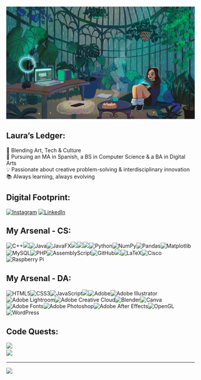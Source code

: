 <p align="center">
  <img src="https://github.com/irllyliketoast/irllyliketoast/blob/main/greenhouse.gif?raw=true" width="1500" height ="300">
</p>

## Laura’s Ledger:
🌿 Blending Art, Tech & Culture  
🚀 Pursuing an MA in Spanish, a BS in Computer Science & a BA in Digital Arts        
💡 Passionate about creative problem-solving & interdisciplinary innovation      
📚 Always learning, always evolving


## Digital Footprint:
[![Instagram](https://img.shields.io/badge/Instagram-%23E4405F.svg?logo=Instagram&logoColor=white)](https://instagram.com/liecyberstudios) [![LinkedIn](https://img.shields.io/badge/LinkedIn-%230077B5.svg?logo=linkedin&logoColor=white)](https://www.linkedin.com/in/laura-i-estremera-974375282/)

## My Arsenal - CS:
![C++](https://img.shields.io/badge/c++-%2300599C.svg?style=flat-square&logo=c%2B%2B&logoColor=white)<!-- C# -->![](https://img.shields.io/badge/C%23-purple?style=flat-square&logo=data%3Aimage%2Fpng%3Bbase64%2CiVBORw0KGgoAAAANSUhEUgAAADIAAAAyCAYAAAAeP4ixAAAACXBIWXMAAAsTAAALEwEAmpwYAAAD50lEQVR4nO2aSWhWVxTHn6LWJjEVbYviQBWMWq1DreIMghsXoiDWnRCH4KZ0pVk2dcCh2BoHxIUKLkS6qeDOAeoEgqjYpsQgCOJURFOrsZYa85Oj%2F4uXx0vefeb55ftSDzz4uN%2B5Z3hnvOe%2BKHoP%2FxMApgNHgb%2F02O%2FpUakAMBQ4BLSRDMeAkVGxAlAJbAGeSeCnwAZghJ4NWkM4hlsZFQsAPYHlwJ8S0izxM%2FBZAu4QYB%2FQKtwHwLdAr66RXgDMB656bnMBmBmlADAF%2BNXb1wgsjQoNwBj5uoObskqPjHQWAtc9OieACe9O8jeMBwL1wHMxbgZqgQ86QbM3UAPcF80XShaD8pX%2BNbM%2B8uVHYvaffP3THHkMUAL4VzxagDrgwzyI9zDfBW7EzD8%2BF%2BmTeY5SsnBwSxbr%2BbYEpwHnPIJ%2FAAtyl7x9%2FvOAyx7%2Fi8CcrER%2B8AraHaA69I0AoxU3J5WNWuQu94BTwPfApAypvVoyuNS%2BLVSJGi8OjGl54L4pEj4UzgKzA2mXK15MJoPVIZsahFwdyKQXsMuz4ENgP7BI1jEh%2BgFjgSXAYeCJ94b3hgY0sEL7fgtBdlqXBeD2l7sY%2FANsDGk7gI%2BlgKvw541WlL6vzHlLiCKvINASzpXMh6emEk8OaJfSLbH0zUu%2BLIqYO7n0OCT23zjgJ7lpi54rstjgGO4aL272F1QRBXab3OnLWOHc5blMEjxVcR2meGnz2pxlhVbEudTGmBJWLF2bvkO1yIK9ApgB7PZisNVTrC4kJnNVRJnIZafKdlyt3cYPmAzclSWOAMPb402CLHkqUhv3Z8VEqyyR2r3qZcxN4807VsS5zyJvzQLbYEcqgw54pkHeijQJpcpbsz7MYFopKfJEKBUdrXVGoagDWfJU5HGCIo9LUZGmBNdqKEXXOiGUxd7aj1qrLyVF1gnlgLf2udKvnTsmlkr6rfIK4kfeug0lXEGcmNLedH1BjLnXptg05LjWzTI7Nf%2Bt0HlkJrCnaFoUA2sUNbaxSv5VTJn6lKbROuFviqJpjLnSbRtcRx4oZrYDv6vGWHq%2BBKyPz6u6tI1POFjd9i2TceT6t2icCRn0ZVEk61HXb903%2Bwmgg32fxIbZZwP3lWU56rritiIV%2BY1l6hUzbox60OqMZsQu2M3dvlamsjhB8bE75IhrAKzMMnx423HQZC9rhcBpYFYg7XLJ4mbOqwoxoLOR51op1ahgfyY65obfAV90YkC3NUiJIh%2BZzi2lIXZVrkPsbnWt0O0uegp49XYypHsu5svQa11yGZrD9fSLorqe7lYfDHS7TzjioEPVL%2Fqgplm%2FS%2BejmvcQdQ5eAiLtHS%2F8tC9zAAAAAElFTkSuQmCC&logoColor=white)![Java](https://img.shields.io/badge/java-%23ED8B00.svg?style=flat-square&logo=openjdk&logoColor=white)![JavaFX](https://img.shields.io/badge/javafx-%23FF0000.svg?style=flat-square&logo=javafx&logoColor=white)![](https://img.shields.io/badge/Prolog-%230f548c?style=flat-square&logo=prolog&logoColor=white)<!-- Prolog -->![](https://img.shields.io/badge/SML-%23a10224?style=flat-square&logo=sml&logoColor=white)<!-- SML -->![](https://img.shields.io/badge/PyCharm-%2308a14d?style=flat-square&logo=pycharm)<!-- PyCharm -->![Python](https://img.shields.io/badge/python-3670A0?style=flat-square&logo=python&logoColor=ffdd54)![NumPy](https://img.shields.io/badge/numpy-%23013243.svg?style=flat-square&logo=numpy&logoColor=white)![Pandas](https://img.shields.io/badge/pandas-%23150458.svg?style=flat-square&logo=pandas&logoColor=white)![Matplotlib](https://img.shields.io/badge/Matplotlib-%23ffffff.svg?style=flat-square&logo=Matplotlib&logoColor=black)![MySQL](https://img.shields.io/badge/mysql-4479A1.svg?style=flat-square&logo=mysql&logoColor=white)![PHP](https://img.shields.io/badge/php-%23777BB4.svg?style=flat-square&logo=php&logoColor=white)![AssemblyScript](https://img.shields.io/badge/assembly%20script-%23000000.svg?style=flat-square&logo=assemblyscript&logoColor=white)![GitHub](https://img.shields.io/badge/github-%23121011.svg?style=flat-square&logo=github&logoColor=white)<!-- Notion -->![](https://img.shields.io/badge/Notion-gray?style=flat-square&logo=notion&logoColor=white)![LaTeX](https://img.shields.io/badge/latex-%23008080.svg?style=flat-square&logo=latex&logoColor=white)![Cisco](https://img.shields.io/badge/cisco-%23049fd9.svg?style=flat-square&logo=cisco&logoColor=black)![Raspberry Pi](https://img.shields.io/badge/-Raspberry_Pi-C51A4A?style=flat-square&logo=Raspberry-Pi)

## My Arsenal - DA:
![HTML5](https://img.shields.io/badge/html5-%23E34F26.svg?style=flat-square&logo=html5&logoColor=white)![CSS3](https://img.shields.io/badge/css3-%231572B6.svg?style=flat-square&logo=css3&logoColor=white)![JavaScript](https://img.shields.io/badge/javascript-%23323330.svg?style=flat-square&logo=javascript&logoColor=%23F7DF1E)![](https://img.shields.io/badge/Unity-gray?style=flat-square&logo=unity)<!-- Unity -->![Adobe](https://img.shields.io/badge/adobe-%23FF0000.svg?style=flat-square&logo=adobe&logoColor=white)![Adobe Illustrator](https://img.shields.io/badge/adobe%20illustrator-%23FF9A00.svg?style=flat-square&logo=adobe%20illustrator&logoColor=white)![Adobe Lightroom](https://img.shields.io/badge/Adobe%20Lightroom-31A8FF.svg?style=flat-square&logo=Adobe%20Lightroom&logoColor=white)![Adobe Creative Cloud](https://img.shields.io/badge/Adobe%20Creative%20Cloud-DA1F26.svg?style=flat-square&logo=Adobe%20Creative%20Cloud&logoColor=white)![Blender](https://img.shields.io/badge/blender-%23F5792A.svg?style=flat-square&logo=blender&logoColor=white)![Canva](https://img.shields.io/badge/Canva-%2300C4CC.svg?style=flat-square&logo=Canva&logoColor=white)![Adobe Fonts](https://img.shields.io/badge/Adobe%20Fonts-000B1D.svg?style=flat-square&logo=Adobe%20Fonts&logoColor=white)![Adobe Photoshop](https://img.shields.io/badge/adobe%20photoshop-%2331A8FF.svg?style=flat-square&logo=adobe%20photoshop&logoColor=white)![Adobe After Effects](https://img.shields.io/badge/Adobe%20After%20Effects-9999FF.svg?style=flat-square&logo=Adobe%20After%20Effects&logoColor=white)![OpenGL](https://img.shields.io/badge/OpenGL-white?logo=OpenGL&style=flat-square)![WordPress](https://img.shields.io/badge/WordPress-%23117AC9.svg?style=flat-square&logo=WordPress&logoColor=white)

## Code Quests:
![](https://nirzak-streak-stats.vercel.app/?user=irllyliketoast&theme=dark&hide_border=false)<br/>
![](https://github-readme-stats.vercel.app/api/top-langs/?username=irllyliketoast&theme=dark&hide_border=false&include_all_commits=false&count_private=false&layout=compact)

---
[![](https://visitcount.itsvg.in/api?id=irllyliketoast&icon=0&color=3&width=250)](https://visitcount.itsvg.in)

